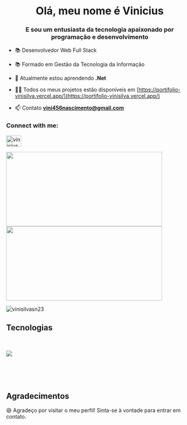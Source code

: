 <h1 align="center">Olá, meu nome é Vinicius</h1>
<h3 align="center">E sou um entusiasta da tecnologia apaixonado por programação e desenvolvimento</h3>

- 📚 Desenvolvedor Web Full Stack

- 📚 Formado em Gestão da Tecnologia da Informação

- 🌱 Atualmente estou aprendendo **.Net**

- 👨‍💻 Todos os meus projetos estão disponíveis em [https://portifolio-vinisilva.vercel.app/](https://portifolio-vinisilva.vercel.app/)

- 📫 Contato **vini456nascimento@gmail.com**

<h3 align="left">Connect with me:</h3>
<p align="left">
<a href="https://linkedin.com/in/vinicius-nascimento-s" target="blank"><img align="center" src="https://raw.githubusercontent.com/rahuldkjain/github-profile-readme-generator/master/src/images/icons/Social/linked-in-alt.svg" alt="vinicius-nascimento-s" height="30" width="40" /></a>
</p>

<div style= "display: inline_block">
  <picture>
  <source
    srcset="https://github-readme-stats.vercel.app/api?username=vinisilvasn23&show_icons=true&theme=dark"
    media="(prefers-color-scheme: dark)"
  />
  <source
    srcset="https://github-readme-stats.vercel.app/api?username=vinisilvasn23&show_icons=true"
    media="(prefers-color-scheme: light), (prefers-color-scheme: no-preference)"
  />
  <img width="420em" height="200em" src="https://github-readme-stats.vercel.app/api?username=vinisilvasn23&show_icons=true" />
</picture>

<picture>
  <source
    srcset="https://github-readme-stats.vercel.app/api/top-langs/?username=vinisilvasn23&show_icons=true&theme=dark"
    media="(prefers-color-scheme: dark)"
  />
  <source
    srcset="https://github-readme-stats.vercel.app/api/top-langs/?username=vinisilvasn23&show_icons=true"
    media="(prefers-color-scheme: light), (prefers-color-scheme: no-preference)"
  />
  <img width="420em" height="200em" src="https://github-readme-stats.vercel.app/api/top-langs/?username=vinisilvasn23&show_icons=true" />
</picture>
</div>

<p><img align="center" src="https://github-readme-streak-stats.herokuapp.com/?user=vinisilvasn23&" alt="vinisilvasn23" /></p>

## Tecnologias
  <div>
    <br/>
  <p align="start">
  <a href="https://skillicons.dev">
    <img src="https://skillicons.dev/icons?i=html,js,java,css,tailwind,styledcomponents,react,ts,nextjs,angular,nodejs,express,postgres,django,nestjs,prisma,wordpress,git,aws,php" />
  </a>
</p>
  </div> 
<br/>
<br/>
<br/>


## Agradecimentos

😄 Agradeço por visitar o meu perfil! Sinta-se à vontade para entrar em contato.

